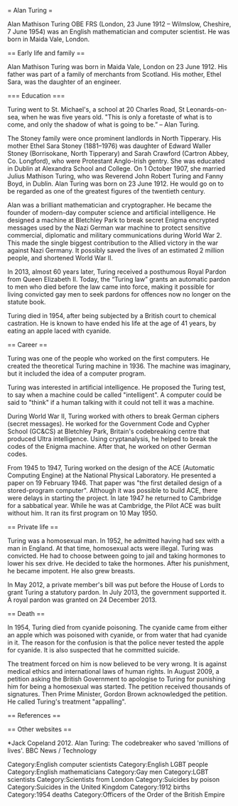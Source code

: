 = Alan Turing =




Alan Mathison Turing OBE FRS (London, 23 June 1912 – Wilmslow, Cheshire, 7 June 1954) was an English mathematician and computer scientist. He was born in Maida Vale, London.

== Early life and family ==

Alan Mathison Turing was born in Maida Vale, London on 23 June 1912. His father was part of a family of merchants from Scotland. His mother, Ethel Sara, was the daughter of an engineer.

=== Education ===

Turing went to St. Michael's, a school at 20 Charles Road, St Leonards-on-sea, when he was five years old.
"This is only a foretaste of what is to come, and only the shadow of what is going to be.” – Alan Turing.

The Stoney family were once prominent landlords in North Tipperary. His mother Ethel Sara Stoney (1881–1976) was daughter of Edward Waller Stoney (Borrisokane, North Tipperary) and Sarah Crawford (Cartron Abbey, Co. Longford), who were Protestant Anglo-Irish gentry. She was educated in Dublin at Alexandra School and College. On 1 October 1907, she married Julius Mathison Turing, who was Reverend John Robert Turing and Fanny Boyd, in Dublin. Alan Turing was born on 23 June 1912. He would go on to be regarded as one of the greatest figures of the twentieth century.

Alan was a brilliant mathematician and cryptographer. He became the founder of modern-day computer science and artificial intelligence. He designed a machine at Bletchley Park to break secret Enigma encrypted messages used by the Nazi German war machine to protect sensitive commercial, diplomatic and military communications during World War 2. This made the single biggest contribution to the Allied victory in the war against Nazi Germany. It possibly saved the lives of an estimated 2 million people, and shortened World War II.

In 2013, almost 60 years later, Turing received a posthumous Royal Pardon from Queen Elizabeth II. Today, the “Turing law” grants an automatic pardon to men who died before the law came into force, making it possible for living convicted gay men to seek pardons for offences now no longer on the statute book.

Turing died in 1954, after being subjected by a British court to chemical castration. He is known to have ended his life at the age of 41 years, by eating an apple laced with cyanide.

== Career ==

Turing was one of the people who worked on the first computers. He created the theoretical  Turing machine in 1936. The machine was imaginary, but it included the idea of a computer program.

Turing was interested in artificial intelligence. He proposed the Turing test, to say when a machine could be called "intelligent". A computer could be said to "think" if a human talking with it could not tell it was a machine.

During World War II, Turing worked with others to break German ciphers (secret messages). He  worked for the Government Code and Cypher School (GC&amp;CS) at Bletchley Park, Britain's codebreaking centre that produced Ultra intelligence.
Using cryptanalysis, he helped to break the codes of the Enigma machine. After that, he worked on other German codes.

From 1945 to 1947, Turing worked on the design of the ACE (Automatic Computing Engine) at the National Physical Laboratory. He presented a paper on 19 February 1946. That paper was "the first detailed design of a stored-program computer". Although it was possible to build ACE, there were delays in starting the project. In late 1947 he returned to Cambridge for a sabbatical year. While he was at Cambridge, the Pilot ACE was built without him. It ran its first program on 10 May 1950.

== Private life ==

Turing was a homosexual man. In 1952, he admitted having had sex with a man in England. At that time, homosexual acts were illegal. Turing was convicted. He had to choose between going to jail and taking hormones to lower his sex drive. He decided to take the hormones. After his punishment, he became impotent. He also grew breasts.

In May 2012, a private member's bill was put before the House of Lords to grant Turing a statutory pardon. In July 2013, the government supported it. A royal pardon was granted on 24 December 2013.

== Death ==

In 1954, Turing died from cyanide poisoning. The cyanide came from either an apple which was poisoned with cyanide, or from water that had cyanide in it. The reason for the confusion is that the police never tested the apple for cyanide. It is also suspected that he committed suicide.

The treatment forced on him is now believed to be very wrong. It is against medical ethics and international laws of human rights. In August 2009, a petition asking the British Government to apologise to Turing for punishing him for being a homosexual was started. The petition received thousands of signatures. Then Prime Minister, Gordon Brown acknowledged the petition. He called Turing's treatment "appalling".

== References ==



== Other websites ==

*Jack Copeland 2012. Alan Turing: The codebreaker who saved 'millions of lives'. BBC News / Technology



Category:English computer scientists
Category:English LGBT people
Category:English mathematicians
Category:Gay men
Category:LGBT scientists
Category:Scientists from London
Category:Suicides by poison
Category:Suicides in the United Kingdom
Category:1912 births
Category:1954 deaths
Category:Officers of the Order of the British Empire
